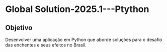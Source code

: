 # Global Solution-2025.1---Ptython

## **Objetivo**


Desenvolver uma aplicação em Python que aborde soluções para o desafio das enchentes e seus
efeitos no Brasil.
